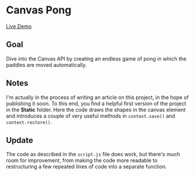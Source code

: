 # Canvas Pong

[Live Demo](https://codepen.io/borntofrappe/full/QWWPBrV)

## Goal

Dive into the Canvas API by creating an endless game of pong in which the paddles are moved automatically.

## Notes

I'm actually in the process of writing an article on this project, in the hope of publishing it soon. To this end, you find a helpful first version of the project in the **Static** folder. Here the code draws the shapes in the canvas element and introduces a couple of very useful methods in `context.save()` and `context.restore()`.

## Update

The code as described in the `script.js` file does work, but there's much room for improvement, from making the code more readable to restructuring a few repeated lines of code into a separate function.
